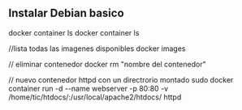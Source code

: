 ## Instalar Debian basico
docker container ls
docker container ls


//lista todas las imagenes disponibles
docker images

// eliminar contenedor
docker rm "nombre del contenedor"

// nuevo contenedor httpd con un directrorio montado
sudo docker container run -d --name webserver -p 80:80 -v /home/tic/htdocs/:/usr/local/apache2/htdocs/ httpd
